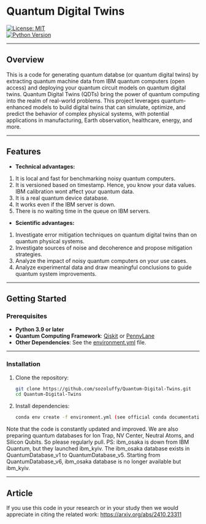 # **Quantum Digital Twins**

[![License: MIT](https://img.shields.io/badge/License-MIT-green.svg)](LICENSE)  
[![Python Version](https://img.shields.io/badge/python-3.9%2B-blue)](https://www.python.org/downloads/)

---

## **Overview**

This is a code for generating quantum databse (or quantum digital twins) by extracting quantum machine data from IBM quantum computers (open access) and deploying your quantum circuit models on quantum digital twins. Quantum Digital Twins (QDTs) bring the power of quantum computing into the realm of real-world problems. This project leverages quantum-enhanced models to build digital twins that can simulate, optimize, and predict the behavior of complex physical systems, with potential applications in manufacturing, Earth observation, healthcare, energy, and more.

---

## **Features**

- **Technical advantages:**
1. It is local and fast for benchmarking noisy quantum computers.
2. It is versioned based on timestamp. Hence, you know your data values. IBM calibration wont affect your quantum data. 
3. It is a real quantum device database.
4. It works even if the IBM server is down.
5. There is no waiting time in the queue on IBM servers.

- **Scientific advantages:**
1. Investigate error mitigation techniques on quantum digital twins than on quantum physical systems.
2. Investigate sources of noise and decoherence and propose mitigation strategies.
3. Analyze the impact of noisy quantum computers on your use cases.
4. Analyze experimental data and draw meaningful conclusions to guide quantum system improvements.

---

## **Getting Started**

### Prerequisites
- **Python 3.9 or later**  
- **Quantum Computing Framework**: [Qiskit](https://qiskit.org/) or [PennyLane](https://pennylane.ai/)
- **Other Dependencies**: See the [environment.yml](environment.yml) file.   

---

### Installation
1. Clone the repository:
   ```bash
   git clone https://github.com/sozoluffy/Quantum-Digital-Twins.git
   cd Quantum-Digital-Twins
   ```

2. Install dependencies:
   ```bash
   conda env create -f environment.yml (see official conda documentation)
   ```
Note that the code is constantly updated and improved. We are also preparing quantum databases for Ion Trap, NV Center, Neutral Atoms, and Silicon Qubits. So please regularly pull.
PS: ibm_osaka is down from IBM Quantum, but they launched ibm_kyiv. The ibm_osaka database exists in QuantumDatabase_v1 to QuantumDatabase_v5. Starting from QuantumDatabase_v6, ibm_osaka database is no longer available but ibm_kyiv.   

---

## **Article**
If you use this code in your research or in your study then we would appreciate in citing the related work:
https://arxiv.org/abs/2410.23311

